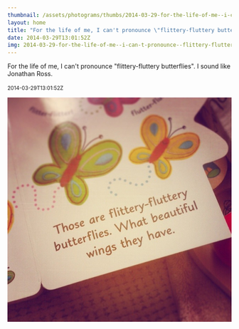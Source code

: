```yaml
---
thumbnail: /assets/photograms/thumbs/2014-03-29-for-the-life-of-me--i-can-t-pronounce--flittery-fluttery-butterflies---i-sound-like-jonathan-ross-.jpg
layout: home
title: "For the life of me, I can't pronounce \"flittery-fluttery butterflies\". I sound like Jonathan Ross."
date: 2014-03-29T13:01:52Z
img: 2014-03-29-for-the-life-of-me--i-can-t-pronounce--flittery-fluttery-butterflies---i-sound-like-jonathan-ross-.jpg
---
```


For the life of me, I can't pronounce "flittery-fluttery butterflies". I sound like Jonathan Ross.

<small>2014-03-29T13:01:52Z</small>

![For the life of me, I can't pronounce "flittery-fluttery butterflies". I sound like Jonathan Ross.](2014-03-29-for-the-life-of-me--i-can-t-pronounce--flittery-fluttery-butterflies---i-sound-like-jonathan-ross-.jpg)
